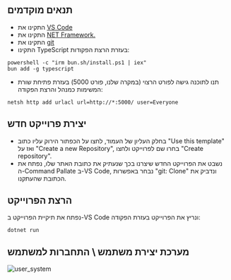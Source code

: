 ## תנאים מוקדמים
- התקינו את [VS Code](https://code.visualstudio.com/download)
- התקינו את [NET Framework.](https://dotnet.microsoft.com/en-us/download)
- התקינו את [git](https://git-scm.com/downloads/win)
- התקינו TypeScript בעזרת הרצת הפקודות:
```
powershell -c "irm bun.sh/install.ps1 | iex"
bun add -g typescript
```
- תנו לתוכנה גישה לפורט הרצוי (במקרה שלנו, פורט 5000) בעזרת פתיחת שורת המשימות כמנהל והרצת הפקודה:
```
netsh http add urlacl url=http://*:5000/ user=Everyone
```
## יצירת פרוייקט חדש
- בחלק העליון של העמוד, לחצו על הכפתור הירוק עליו כתוב "Use this template" ואז על "Create a new Repository", בחרו שם לפרוייקט ולחצו "Create repository".
- נשבט את הפרוייקט החדש שיצרנו בכך שנעתיק את כתובת האתר שלו, נפתח את ה-Command Pallate ב-VS Code, נבחר באפשרות "git: Clone" ונדביק את הכתובת שהעתקנו.

## הרצת הפרוייקט
נפתח את תיקיית הפרוייקט ב-VS Code ונריץ את הפרוייקט בעזרת הפקודה:
```
dotnet run
```
## מערכת יצירת משתמש \ התחברות למשתמש
![user_system](https://github.com/user-attachments/assets/6ec4c932-cf9c-470b-9d20-6e6c4254de33)
